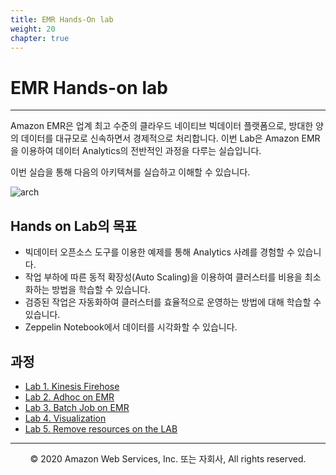 ```yaml
---
title: EMR Hands-On lab
weight: 20
chapter: true
---
```


# EMR Hands-on lab
---

Amazon EMR은 업계 최고 수준의 클라우드 네이티브 빅데이터 플랫폼으로, 방대한 양의 데이터를 대규모로 신속하면서 경제적으로 처리합니다. 이번 Lab은 Amazon EMR을 이용하여 데이터 Analytics의 전반적인 과정을 다루는 실습입니다. 

이번 실습을 통해 다음의 아키텍쳐를 실습하고 이해할 수 있습니다.
     
![arch](./images/EMR-hands-on-architecture.jpg)

## Hands on Lab의 목표

 * 빅데이터 오픈소스 도구를 이용한 예제를 통해 Analytics 사례를 경험할 수 있습니다.
 * 작업 부하에 따른 동적 확장성(Auto Scaling)을 이용하여 클러스터를 비용을 최소화하는 방법을 학습할 수 있습니다.
 * 검증된 작업은 자동화하여 클러스터를 효율적으로 운영하는 방법에 대해 학습할 수 있습니다.
 * Zeppelin Notebook에서 데이터를 시각화할 수 있습니다.

## 과정

 * [Lab 1. Kinesis Firehose](/emrlab/lab1)
 * [Lab 2. Adhoc on EMR](/emrlab/lab2) 
 * [Lab 3. Batch Job on EMR](/emrlab/lab3)
 * [Lab 4. Visualization](/emrlab/lab4)
 * [Lab 5. Remove resources on the LAB](/emrlab/lab5)

---
<p align="center">
© 2020 Amazon Web Services, Inc. 또는 자회사, All rights reserved.
</p>
